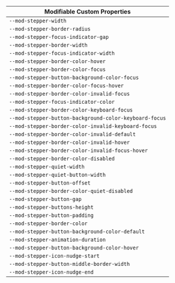 | Modifiable Custom Properties |
| --- |
|`--mod-stepper-width`|
|`--mod-stepper-border-radius`|
|`--mod-stepper-focus-indicator-gap`|
|`--mod-stepper-border-width`|
|`--mod-stepper-focus-indicator-width`|
|`--mod-stepper-border-color-hover`|
|`--mod-stepper-border-color-focus`|
|`--mod-stepper-button-background-color-focus`|
|`--mod-stepper-border-color-focus-hover`|
|`--mod-stepper-border-color-invalid-focus`|
|`--mod-stepper-focus-indicator-color`|
|`--mod-stepper-border-color-keyboard-focus`|
|`--mod-stepper-button-background-color-keyboard-focus`|
|`--mod-stepper-border-color-invalid-keyboard-focus`|
|`--mod-stepper-border-color-invalid-default`|
|`--mod-stepper-border-color-invalid-hover`|
|`--mod-stepper-border-color-invalid-focus-hover`|
|`--mod-stepper-border-color-disabled`|
|`--mod-stepper-quiet-width`|
|`--mod-stepper-quiet-button-width`|
|`--mod-stepper-button-offset`|
|`--mod-stepper-border-color-quiet-disabled`|
|`--mod-stepper-button-gap`|
|`--mod-stepper-buttons-height`|
|`--mod-stepper-button-padding`|
|`--mod-stepper-border-color`|
|`--mod-stepper-button-background-color-default`|
|`--mod-stepper-animation-duration`|
|`--mod-stepper-button-background-color-hover`|
|`--mod-stepper-icon-nudge-start`|
|`--mod-stepper-button-middle-border-width`|
|`--mod-stepper-icon-nudge-end`|
